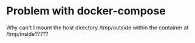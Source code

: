 #  Problem with docker-compose

Why can't I mount the host directory /tmp/outside within the container at /tmp/inside?????